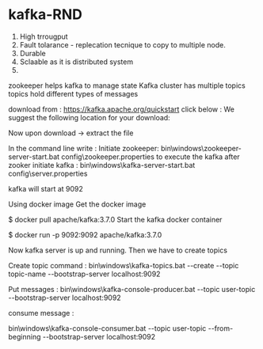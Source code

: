 # kafka-RND

1. High trrougput
2. Fault tolarance - replecation tecnique to copy to multiple node.
3. Durable 
4. Sclaable as it is distributed system
5.

zookeeper helps kafka to manage state
Kafka cluster has multiple topics
topics hold different types of messages

download from : https://kafka.apache.org/quickstart
click below : We suggest the following location for your download:



Now upon download -> extract the file

In the command line write :
Initiate zookeeper:  bin\windows\zookeeper-server-start.bat config\zookeeper.properties to execute the kafka
after zooker initiate kafka : bin\windows\kafka-server-start.bat config\server.properties  

kafka will start at 9092



Using docker image
Get the docker image

$ docker pull apache/kafka:3.7.0
Start the kafka docker container

$ docker run -p 9092:9092 apache/kafka:3.7.0



Now kafka server is up and running. Then we have to create topics


Create topic command :
bin\windows\kafka-topics.bat --create --topic topic-name --bootstrap-server localhost:9092

Put messages :
bin\windows\kafka-console-producer.bat --topic user-topic --bootstrap-server localhost:9092

consume message :

bin\windows\kafka-console-consumer.bat --topic user-topic --from-beginning --bootstrap-server localhost:9092
